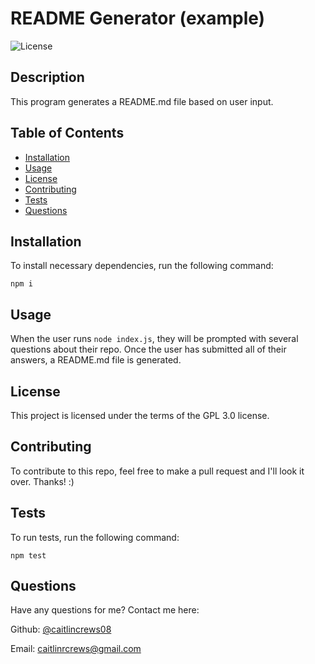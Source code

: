 
  
  # README Generator (example)
  
  ![License](https://img.shields.io/badge/License-GPL_3.0-blue.svg)

  ## Description
  This program generates a README.md file based on user input.


  ## Table of Contents
  * [Installation](#installation)
  * [Usage](#usage)
  * [License](#license)
  * [Contributing](#contributing)
  * [Tests](#tests)
  * [Questions](#questions)
  
  
  ## Installation
  To install necessary dependencies, run the following command:

  `
  npm i
  `

  
  ## Usage
  When the user runs `node index.js`, they will be prompted with several questions about their repo. Once the user has submitted all of their answers, a README.md file is generated.

  
  ## License
  This project is licensed under the terms of the GPL 3.0 license.

  
  ## Contributing
  To contribute to this repo, feel free to make a pull request and I'll look it over. Thanks! :)

  
  ## Tests
  To run tests, run the following command:

  `
  npm test
  `

  
  ## Questions
  Have any questions for me? Contact me here:

  Github: [@caitlincrews08](https://github.com/caitlincrews08)

  Email: caitlinrcrews@gmail.com

  